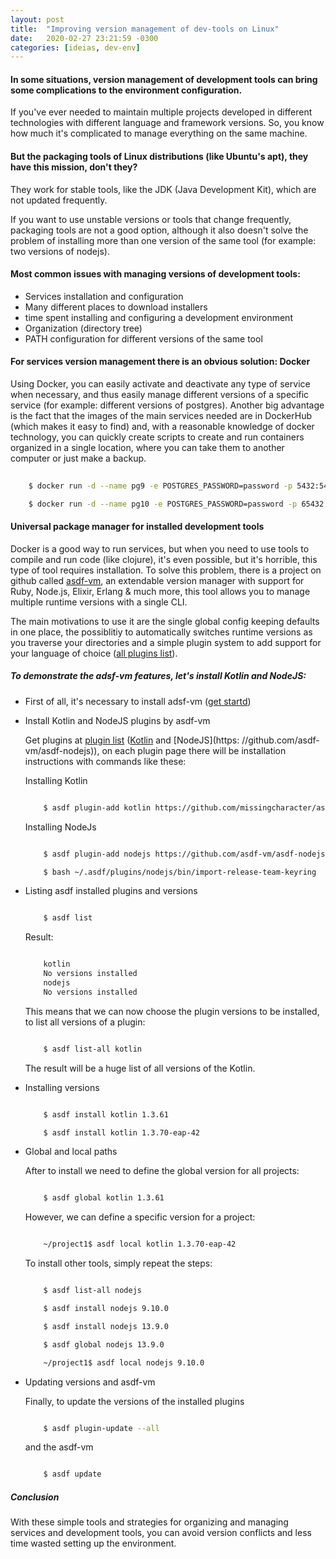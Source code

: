 ```yaml
---
layout: post
title:  "Improving version management of dev-tools on Linux"
date:   2020-02-27 23:21:59 -0300
categories: [ideias, dev-env]
---
```


#### In some situations, version management of development tools can bring some complications to the environment configuration.
If you've ever needed to maintain multiple projects developed in different technologies with different language and framework versions. So, you know how much   it's complicated to manage everything on the same machine.

#### But the packaging tools of Linux distributions (like Ubuntu's apt), they have this mission, don't they? 
They work for stable tools, like the JDK (Java Development Kit), which are not updated frequently.

If you want to use unstable versions or tools that change frequently, packaging tools are not a good option, although it also doesn't solve the problem of installing more than one version of the same tool (for example: two versions of nodejs).

#### Most common issues with managing versions of development tools:
* Services installation and configuration
* Many different places to download installers
* time spent installing and configuring a development environment
* Organization (directory tree)
* PATH configuration for different versions of the same tool

#### For services version management there is an obvious solution: Docker
Using Docker, you can easily activate and deactivate any type of service when necessary, and thus easily manage different versions of a specific service (for example: different versions of postgres).
Another big advantage is the fact that the images of the main services needed are in DockerHub (which makes it easy to find) and, with a reasonable knowledge of docker technology, you can quickly create scripts to create and run containers organized in a single location, where you can take them to another computer or just make a backup.

```` bash
    
    $ docker run -d --name pg9 -e POSTGRES_PASSWORD=password -p 5432:5432 postgres:9.6-alpine

    $ docker run -d --name pg10 -e POSTGRES_PASSWORD=password -p 65432:5432 postgres:10.12-alpine

````

#### Universal package manager for installed development tools

Docker is a good way to run services, but when you need to use tools to compile and run code (like clojure), it's even possible, but it's horrible, this type of tool requires installation. To solve this problem, there is a project on github called [asdf-vm](https://asdf-vm.com), an extendable version manager with support for Ruby, Node.js, Elixir, Erlang & much more, this tool allows you to manage multiple runtime versions with a single CLI.

The main motivations to use it are the single global config keeping defaults in one place, the possiblitiy to automatically switches runtime versions as you traverse your directories and a simple plugin system to add support for your language of choice ([all plugins list](https://asdf-vm.com/#/plugins-all)).

##### To demonstrate the adsf-vm features, let's install Kotlin and NodeJS:

* First of all, it's necessary to install adsf-vm ([get startd](https://asdf-vm.com/#/core-manage-asdf-vm))

* Install Kotlin and NodeJS plugins by asdf-vm


    Get plugins at [plugin list](https://asdf-vm.com/#/plugins-all) ([Kotlin](https://github.com/missingcharacter/asdf-kotlin) and [NodeJS](https: //github.com/asdf-vm/asdf-nodejs)), on each plugin page there will be installation instructions with commands like these:

    Installing Kotlin

    ```` bash

        $ asdf plugin-add kotlin https://github.com/missingcharacter/asdf-kotlin.git

    ````

    Installing NodeJs

    ```` bash

        $ asdf plugin-add nodejs https://github.com/asdf-vm/asdf-nodejs.git

        $ bash ~/.asdf/plugins/nodejs/bin/import-release-team-keyring

    ````

* Listing asdf installed plugins and versions

    ```` bash

        $ asdf list

    ````

    Result:

    ```` bash

        kotlin
        No versions installed
        nodejs
        No versions installed

    ````

    This means that we can now choose the plugin versions to be installed, to list all versions of a plugin:

    ```` bash

        $ asdf list-all kotlin

    ````

    The result will be a huge list of all versions of the Kotlin. 

* Installing versions

    ```` bash

        $ asdf install kotlin 1.3.61

        $ asdf install kotlin 1.3.70-eap-42

    ````

* Global and local paths

    After to install we need to define the global version for all projects:

    ```` bash

        $ asdf global kotlin 1.3.61

    ````

    However, we can define a specific version for a project:

    ```` bash

        ~/project1$ asdf local kotlin 1.3.70-eap-42

    ````

    To install other tools, simply repeat the steps:

    ```` bash

        $ asdf list-all nodejs

        $ asdf install nodejs 9.10.0

        $ asdf install nodejs 13.9.0

        $ asdf global nodejs 13.9.0

        ~/project1$ asdf local nodejs 9.10.0

    ````

* Updating versions and asdf-vm

    Finally, to update the versions of the installed plugins

    ```` bash

        $ asdf plugin-update --all

    ````

    and the asdf-vm

    ```` bash

        $ asdf update

    ````

##### Conclusion

With these simple tools and strategies for organizing and managing services and development tools, you can avoid version conflicts and less time wasted setting up the environment.